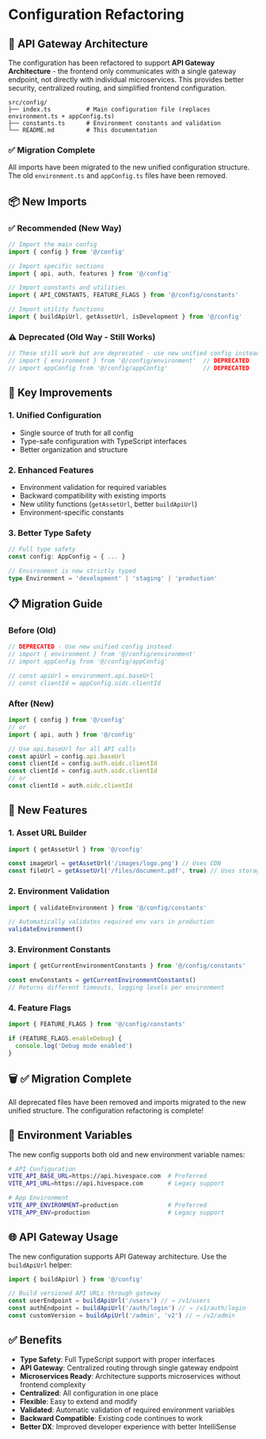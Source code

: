 # Configuration Refactoring

## 🚀 API Gateway Architecture

The configuration has been refactored to support **API Gateway Architecture** - the frontend only communicates with a single gateway endpoint, not directly with individual microservices. This provides better security, centralized routing, and simplified frontend configuration.

```
src/config/
├── index.ts          # Main configuration file (replaces environment.ts + appConfig.ts)
├── constants.ts      # Environment constants and validation
└── README.md         # This documentation
```

### ✅ Migration Complete

All imports have been migrated to the new unified configuration structure. The old `environment.ts` and `appConfig.ts` files have been removed.

## 📦 New Imports

### ✅ Recommended (New Way)

```typescript
// Import the main config
import { config } from '@/config'

// Import specific sections
import { api, auth, features } from '@/config'

// Import constants and utilities
import { API_CONSTANTS, FEATURE_FLAGS } from '@/config/constants'

// Import utility functions
import { buildApiUrl, getAssetUrl, isDevelopment } from '@/config'
```

### ⚠️ Deprecated (Old Way - Still Works)

```typescript
// These still work but are deprecated - use new unified config instead
// import { environment } from '@/config/environment'  // DEPRECATED
// import appConfig from '@/config/appConfig'          // DEPRECATED
```

## 🎯 Key Improvements

### 1. **Unified Configuration**

- Single source of truth for all config
- Type-safe configuration with TypeScript interfaces
- Better organization and structure

### 2. **Enhanced Features**

- Environment validation for required variables
- Backward compatibility with existing imports
- New utility functions (`getAssetUrl`, better `buildApiUrl`)
- Environment-specific constants

### 3. **Better Type Safety**

```typescript
// Full type safety
const config: AppConfig = { ... }

// Environment is now strictly typed
type Environment = 'development' | 'staging' | 'production'
```

## 📋 Migration Guide

### Before (Old)

```typescript
// DEPRECATED - Use new unified config instead
// import { environment } from '@/config/environment'
// import appConfig from '@/config/appConfig'

// const apiUrl = environment.api.baseUrl
// const clientId = appConfig.oidc.clientId
```

### After (New)

```typescript
import { config } from '@/config'
// or
import { api, auth } from '@/config'

// Use api.baseUrl for all API calls
const apiUrl = config.api.baseUrl
const clientId = config.auth.oidc.clientId
const clientId = config.auth.oidc.clientId
// or
const clientId = auth.oidc.clientId
```

## 🔧 New Features

### 1. **Asset URL Builder**

```typescript
import { getAssetUrl } from '@/config'

const imageUrl = getAssetUrl('/images/logo.png') // Uses CDN
const fileUrl = getAssetUrl('/files/document.pdf', true) // Uses storage
```

### 2. **Environment Validation**

```typescript
import { validateEnvironment } from '@/config/constants'

// Automatically validates required env vars in production
validateEnvironment()
```

### 3. **Environment Constants**

```typescript
import { getCurrentEnvironmentConstants } from '@/config/constants'

const envConstants = getCurrentEnvironmentConstants()
// Returns different timeouts, logging levels per environment
```

### 4. **Feature Flags**

```typescript
import { FEATURE_FLAGS } from '@/config/constants'

if (FEATURE_FLAGS.enableDebug) {
  console.log('Debug mode enabled')
}
```

## 🗑️ ✅ Migration Complete

All deprecated files have been removed and imports migrated to the new unified structure. The configuration refactoring is complete!

## 🔄 Environment Variables

The new config supports both old and new environment variable names:

```bash
# API Configuration
VITE_API_BASE_URL=https://api.hivespace.com  # Preferred
VITE_API_URL=https://api.hivespace.com       # Legacy support

# App Environment
VITE_APP_ENVIRONMENT=production              # Preferred
VITE_APP_ENV=production                      # Legacy support
```

## 🌐 API Gateway Usage

The new configuration supports API Gateway architecture. Use the `buildApiUrl` helper:

```typescript
import { buildApiUrl } from '@/config'

// Build versioned API URLs through gateway
const userEndpoint = buildApiUrl('/users') // → /v1/users
const authEndpoint = buildApiUrl('/auth/login') // → /v1/auth/login
const customVersion = buildApiUrl('/admin', 'v2') // → /v2/admin
```

## ✅ Benefits

- **Type Safety**: Full TypeScript support with proper interfaces
- **API Gateway**: Centralized routing through single gateway endpoint
- **Microservices Ready**: Architecture supports microservices without frontend complexity
- **Centralized**: All configuration in one place
- **Flexible**: Easy to extend and modify
- **Validated**: Automatic validation of required environment variables
- **Backward Compatible**: Existing code continues to work
- **Better DX**: Improved developer experience with better IntelliSense
